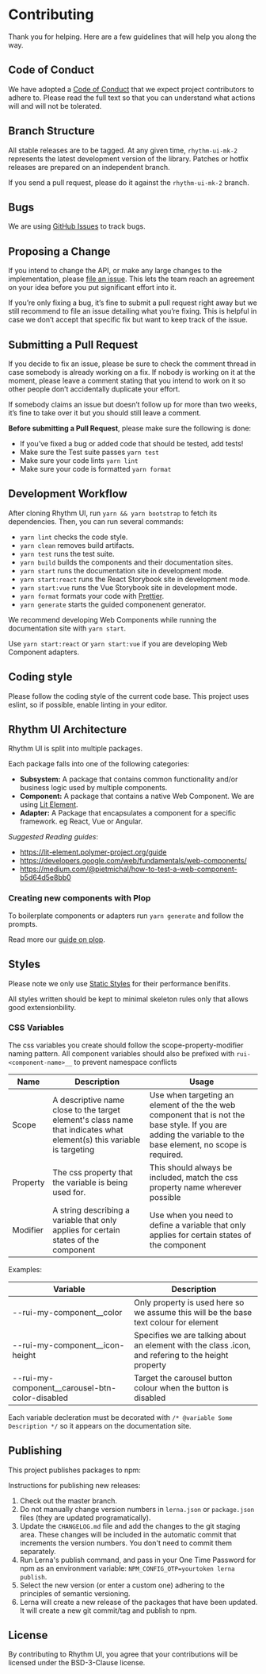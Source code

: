 # Contributing

Thank you for helping. Here are a few guidelines that will help you along the way.

## Code of Conduct

We have adopted a [Code of Conduct](https://github.com/DeloitteDigitalAPAC/rhythm-ui/blob/master/CODE_OF_CONDUCT.md) that we expect project contributors
to adhere to. Please read the full text so that you can understand what actions will and will not be tolerated.

## Branch Structure

All stable releases are to be tagged. At any given time, `rhythm-ui-mk-2` represents the latest development version of the library. 
Patches or hotfix releases are prepared on an independent branch.

If you send a pull request, please do it against the `rhythm-ui-mk-2` branch.

## Bugs

We are using [GitHub Issues](https://github.com/DeloitteDigitalAPAC/rhythm-ui/issues) to track bugs.

## Proposing a Change

If you intend to change the API, or make any large changes to the implementation, please 
[file an issue](https://github.com/DeloitteDigitalAPAC/rhythm-ui/issues/new). This lets the team 
reach an agreement on your idea before you put significant effort into it.

If you’re only fixing a bug, it’s fine to submit a pull request right away but we still recommend to file an issue detailing what 
you’re fixing. This is helpful in case we don’t accept that specific fix but want to keep track of the issue.

## Submitting a Pull Request

If you decide to fix an issue, please be sure to check the comment thread in case somebody is already working on a fix. 
If nobody is working on it at the moment, please leave a comment stating that you intend to work on it so other people 
don’t accidentally duplicate your effort.

If somebody claims an issue but doesn’t follow up for more than two weeks, it’s fine to take over it but you should 
still leave a comment.

**Before submitting a Pull Request**, please make sure the following is done:

- If you’ve fixed a bug or added code that should be tested, add tests!
- Make sure the Test suite passes `yarn test`
- Make sure your code lints `yarn lint`
- Make sure your code is formatted `yarn format`

## Development Workflow

After cloning Rhythm UI, run `yarn && yarn bootstrap` to fetch its dependencies. Then, you can run several commands:

- `yarn lint` checks the code style.
- `yarn clean` removes build artifacts.
- `yarn test` runs the test suite.
- `yarn build` builds the components and their documentation sites.
- `yarn start` runs the documentation site in development mode.
- `yarn start:react` runs the React Storybook site in development mode.
- `yarn start:vue` runs the Vue Storybook site in development mode.
- `yarn format` formats your code with [Prettier](https://github.com/prettier/prettier).
- `yarn generate` starts the guided componenent generator.

We recommend developing Web Components while running the documentation site with `yarn start`.

Use `yarn start:react` or `yarn start:vue` if you are developing Web Component adapters.

## Coding style

Please follow the coding style of the current code base. This project uses eslint, so if possible, enable linting in your 
editor. 

## Rhythm UI Architecture

Rhythm UI is split into multiple packages. 

Each package falls into one of the following categories:

- **Subsystem:** A package that contains common functionality and/or business logic used by multiple components.
- **Component:** A package that contains a native Web Component. We are using [Lit Element](https://lit-element.polymer-project.org/).
- **Adapter:** A Package that encapsulates a component for a specific framework. eg React, Vue or Angular.

*Suggested Reading guides*:

- https://lit-element.polymer-project.org/guide
- https://developers.google.com/web/fundamentals/web-components/
- https://medium.com/@pietmichal/how-to-test-a-web-component-b5d64d5e8bb0

### Creating new components with Plop

To boilerplate components or adapters run `yarn generate` and follow the prompts.

Read more our [guide on plop](https://github.com/DeloitteDigitalAPAC/rhythm-ui/blob/master/PLOP.md).

## Styles

Please note we only use [Static Styles](https://lit-element.polymer-project.org/guide/styles#static-styles) for their performance benifits.

All styles written should be kept to minimal skeleton rules only that allows good extensionbility.

### CSS Variables

The css variables you create should follow the 
scope-property-modifier naming pattern. All component variables should also be prefixed with `rui-<component-name>__` to prevent 
namespace conflicts

| Name | Description | Usage |
| --- | --- | -- |
| Scope | A descriptive name close to the target element's class name that indicates what element(s) this variable is targeting | Use when targeting an element of the the web component that is not the base style. If you are adding the variable to the base element, no scope is required. |
| Property | The css property that the variable is being used for. | This should always be included, match the css property name wherever possible |
| Modifier | A string describing a variable that only applies for certain states of the component | Use when you need to define a variable that only applies for certain states of the component |

Examples:

| Variable | Description |
| --- | ---|
|--rui-my-component__color | Only property is used here so we assume this will be the base text colour for element |
|--rui-my-component__icon-height| Specifies we are talking about an element with the class .icon, and refering to the height property|
|--rui-my-component__carousel-btn-color-disabled | Target the carousel button colour when the button is disabled|

Each variable decleration must be decorated with `/* @variable Some Description */` so it appears on the documentation site.

## Publishing

This project publishes packages to npm:

Instructions for publishing new releases:

1. Check out the master branch.
1. Do not manually change version numbers in `lerna.json` or `package.json` files (they are updated programatically).
1. Update the `CHANGELOG.md` file and add the changes to the git staging area. These changes will be included in the 
automatic commit that increments the version numbers. You don't need to commit them separately.
1. Run Lerna's publish command, and pass in your One Time Password for npm as an environment variable: `NPM_CONFIG_OTP=yourtoken lerna publish`.
1. Select the new version (or enter a custom one) adhering to the principles of semantic versioning.
1. Lerna will create a new release of the packages that have been updated. It will create a new git commit/tag and publish to npm.

## License

By contributing to Rhythm UI, you agree that your contributions will be licensed under the BSD-3-Clause license.
